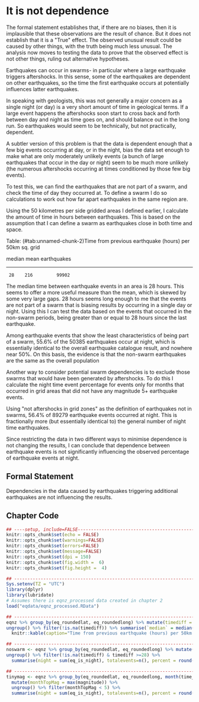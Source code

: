 # It is not dependence






The formal statement establishes that, if there are no biases, then it is implausible that these observations are the result of chance. But it does not establish that it is a "True" effect. The observed unusual result could be caused by other things, with the truth being much less unusual. The analysis now moves to testing the data to prove that the observed effect is not other things, ruling out alternative hypotheses.

Earthquakes can occur in swarms- in particular where a large earthquake triggers aftershocks. In this sense, some of the earthquakes are dependent on other earthquakes, so the time the first earthquake occurs at potentially influences latter earthquakes.

In speaking with geologists, this was not generally a major concern as a single night (or day) is a very short amount of time in geological terms. If a large event happens the aftershocks soon start to cross back and forth between day and night as time goes on, and should balance out in the long run. So earthquakes would seem to be technically, but not practically, dependent. 

A subtler version of this problem is that the data is dependent enough that a few big events occurring at day, or in the night, bias the data set enough to make what are only moderately unlikely events (a bunch of large earthquakes that occur in the day or night) seem to be much more unlikely (the numerous aftershocks occurring at times conditioned by those few big events).

To test this, we can find the earthquakes that are not part of a swarm, and check the time of day they occurred at. To define a swarm I do so calculations to work out how far apart earthquakes in the same region are.

Using the 50 kilometres per side gridded areas I defined earlier, I calculate the amount of time in hours between earthquakes. This is based on the assumption that I can define a swarm as earthquakes close in both time and space.


Table: (\#tab:unnamed-chunk-2)Time from previous earthquake (hours) per 50km sq. grid

 median   mean   earthquakes
-------  -----  ------------
     28    216         99902

The median time between earthquake events in an area is 28 hours. This seems to offer a more useful measure than the mean, which is skewed by some very large gaps. 28 hours seems long enough to me that the events are not part of a swarm that is biasing results by occurring in a single day or night. Using this I can test the data based on the events that occurred in the non-swarm periods, being greater than or equal to 28 hours since the last earthquake.




Among earthquake events that show the least characteristics of being part of a swarm, 55.6% of the 50385 earthquakes occur at night, which is essentially identical to the overall earthquake catalogue result, and nowhere near 50%. On this basis, the evidence is that the non-swarm earthquakes are the same as the overall population

Another way to consider potential swarm dependencies is to exclude those swarms that would have been generated by aftershocks. To do this I calculate the night time event percentage for events only for months that occurred in grid areas that did not have any magnitude 5+ earthquake events.



Using "not aftershocks in grid zones" as the definition of earthquakes not in swarms, 56.4% of 89279 earthquake events occurred at night. This is fractionally more (but essentially identical to) the general number of night time earthquakes.

Since restricting the data in two different ways to minimise dependence is not changing the results, I can conclude that dependence between earthquake events is not significantly influencing the observed percentage of earthquake events at night.

## Formal Statement

Dependencies in the data caused by earthquakes triggering additional earthquakes are not influencing the results.

## Chapter Code


```r
## ----setup, include=FALSE------------------------------------------------
knitr::opts_chunk$set(echo = FALSE)
knitr::opts_chunk$set(warnings=FALSE)
knitr::opts_chunk$set(errors=FALSE)
knitr::opts_chunk$set(message=FALSE)
knitr::opts_chunk$set(dpi = 150)
knitr::opts_chunk$set(fig.width =  6)
knitr::opts_chunk$set(fig.height =  4)

## ------------------------------------------------------------------------
Sys.setenv(TZ = "UTC") 
library(dplyr)
library(lubridate)
# Assumes there is eqnz_processed data created in chapter 2
load("eqdata/eqnz_processed.RData")

## ------------------------------------------------------------------------
eqnz %>% group_by(eq_roundedlat, eq_roundedlong) %>% mutate(timediff = floor(as.numeric(c(NA,diff(time_UTC)))/360)) %>%
ungroup() %>% filter(!is.na(timediff)) %>% summarise(`median` = median(timediff), `mean` = round(mean(timediff),0), `earthquakes`=n()) %>%
  knitr::kable(caption="Time from previous earthquake (hours) per 50km sq. grid")

## ------------------------------------------------------------------------
noswarm <- eqnz %>% group_by(eq_roundedlat, eq_roundedlong) %>% mutate(timediff = floor(as.numeric(c(NA,diff(time_UTC)))/360)) %>%
ungroup() %>% filter(!is.na(timediff) & timediff >=28) %>%
  summarise(night = sum(eq_is_night), totalevents=n(), percent = round(100 * sum(eq_is_night) / n(),1))

## ------------------------------------------------------------------------
tinymag <- eqnz %>% group_by(eq_roundedlat, eq_roundedlong, month(time_UTC), year(time_UTC)) %>% 
  mutate(monthTopMag = max(magnitude)) %>%
  ungroup() %>% filter(monthTopMag < 5) %>%
  summarise(night = sum(eq_is_night), totalevents=n(), percent = round(100 * sum(eq_is_night) / n(),1))
```

